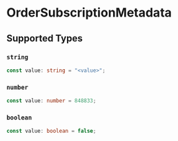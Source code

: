 # OrderSubscriptionMetadata


## Supported Types

### `string`

```typescript
const value: string = "<value>";
```

### `number`

```typescript
const value: number = 848833;
```

### `boolean`

```typescript
const value: boolean = false;
```

